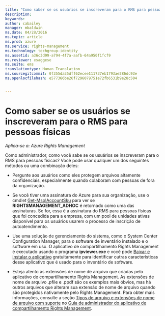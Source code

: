 ```yaml
---
title: "Como saber se os usuários se inscreveram para o RMS para pessoas físicas | Azure RMS"
description: 
keywords: 
author: cabailey
manager: mbaldwin
ms.date: 04/28/2016
ms.topic: article
ms.prod: azure
ms.service: rights-management
ms.technology: techgroup-identity
ms.assetid: a36c3d99-a794-4f7a-aafb-64a950f1fcf9
ms.reviewer: esaggese
ms.suite: ems
translationtype: Human Translation
ms.sourcegitcommit: 0f355da35dff62ecee111737eb1793ae286dc93e
ms.openlocfilehash: e577366be26f7296079751e72fb6531b9e28c504


---
```



# Como saber se os usuários se inscreveram para o RMS para pessoas físicas

*Aplica-se a: Azure Rights Management*

Como administrador, como você sabe se os usuários se inscreveram para o RMS para pessoas físicas? Você pode usar qualquer um dos seguintes métodos ou uma combinação deles:

-   Pergunte aos usuários como eles protegem arquivos altamente confidenciais, especialmente quando colaboram com pessoas de fora da organização.

-   Se você tiver uma assinatura do Azure para sua organização, use o cmdlet [Get-MsolAccountSku](https://msdn.microsoft.com/library/azure/dn194118.aspx) para ver se **RIGHTSMANAGEMENT_ADHOC** é retornado como uma das assinaturas. Se for, essa é a assinatura do RMS para pessoas físicas que foi concedida para a empresa, com um pool de unidades ativas disponível para os usuários usarem o processo de inscrição de autoatendimento.

-   Use uma solução de gerenciamento do sistema, como o System Center Configuration Manager, para o software de inventário instalado e o software em uso. O aplicativo de compartilhamento Rights Management é executado usando o programa **ipviewer.exe** e você pode [Baixar e instalar o aplicativo](http://go.microsoft.com/fwlink/?LinkId=303970) gratuitamente para identificar outras características desse aplicativo que é usado para o inventário de software.

-   Esteja atento às extensões de nome de arquivo que criadas pelo aplicativo de compartilhamento Rights Management. As extensões de nome de arquivo .pfile e .ppdf são os exemplos mais óbvios, mas há outros arquivos que alteram sua extensão de nome de arquivo quando são protegidos nativamente pelo Rights Management. Para obter mais informações, consulte a seção [Tipos de arquivo e extensões de nome de arquivo com suporte](../rms-client/sharing-app-admin-guide-technical.md#supported-file-types-and-file-name-extensions) no [Guia de administrador do aplicativo de compartilhamento Rights Management](http://technet.microsoft.com/library/dn339003.aspx).




<!--HONumber=Jun16_HO4-->


